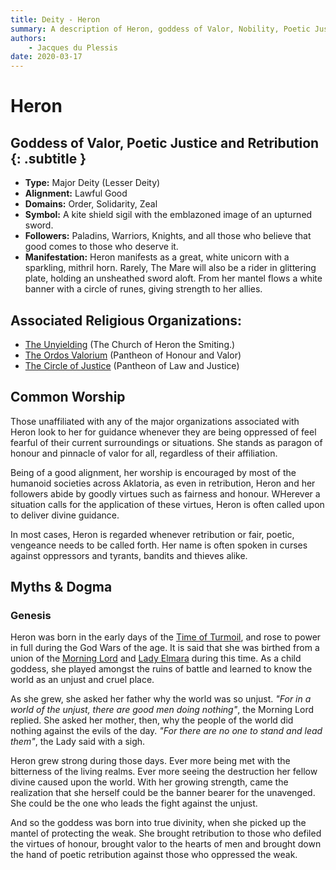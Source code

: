 ```yaml
---
title: Deity - Heron
summary: A description of Heron, goddess of Valor, Nobility, Poetic Justice and Retribution.
authors:
    - Jacques du Plessis
date: 2020-03-17
---
```

# Heron
## Goddess of Valor, Poetic Justice and Retribution {: .subtitle }

* **Type:** Major Deity (Lesser Deity)
* **Alignment:** Lawful Good
* **Domains:** Order, Solidarity, Zeal
* **Symbol:** A kite shield sigil with the emblazoned image of an upturned sword.
* **Followers:** Paladins, Warriors, Knights, and all those who believe that good comes to those who deserve it.
* **Manifestation:** Heron manifests as a great, white unicorn with a sparkling, mithril horn.  Rarely, The Mare will also be a rider in glittering plate, holding an unsheathed sword aloft. From her mantel flows a white banner with a circle of runes, giving strength to her allies.

## Associated Religious Organizations:
* [The Unyielding](/religion/organizations/unyielding) (The Church of Heron the Smiting.)
* [The Ordos Valorium](/religion/organizations/ordos_valorium) (Pantheon of Honour and Valor)
* [The Circle of Justice](/religion/organizations/circle_of_justice) (Pantheon of Law and Justice)

## Common Worship
Those unaffiliated with any of the major organizations associated with Heron look to her for guidance whenever they are being oppressed of feel fearful of their current surroundings or situations.  She stands as paragon of honour and pinnacle of valor for all, regardless of their affiliation.

Being of a good alignment, her worship is encouraged by most of the humanoid societies across Aklatoria, as even in retribution, Heron and her followers abide by goodly virtues such as fairness and honour.  WHerever a situation calls for the application of these virtues, Heron is often called upon to deliver divine guidance.

In most cases, Heron is regarded whenever retribution or fair, poetic, vengeance needs to be called forth.  Her name is often spoken in curses against oppressors and tyrants, bandits and thieves alike.

## Myths & Dogma
### Genesis
Heron was born in the early days of the [Time of Turmoil](/history/ages/time_of_turmoil), and rose to power in full during the God Wars of the age.  It is said that she was birthed from a union of the [Morning Lord](/religion/deities/lord_aster) and [Lady Elmara](/religion/deities/elmara) during this time.  As a child goddess, she played amongst the ruins of battle and learned to know the world as an unjust and cruel place.

As she grew, she asked her father why the world was so unjust. _"For in a world of the unjust, there are good men doing nothing"_, the Morning Lord replied.  She asked her mother, then, why the people of the world did nothing against the evils of the day. _"For there are no one to stand and lead them"_, the Lady said with a sigh.

Heron grew strong during those days.  Ever more being met with the bitterness of the living realms.  Ever more seeing the destruction her fellow divine caused upon the world. With her growing strength, came the realization that she herself could be the banner bearer for the unavenged.  She could be the one who leads the fight against the unjust.

And so the goddess was born into true divinity, when she picked up the mantel of protecting the weak.  She brought retribution to those who defiled the virtues of honour, brought valor to the hearts of men and brought down the hand of poetic retribution against those who oppressed the weak.